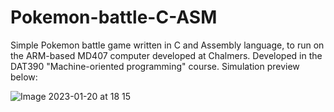 # Pokemon-battle-C-ASM
Simple Pokemon battle game written in C and Assembly language, to run on the ARM-based MD407 computer developed at Chalmers.
Developed in the DAT390 "Machine-oriented programming" course. Simulation preview below:

![Image 2023-01-20 at 18 15](https://user-images.githubusercontent.com/72079200/213762586-5f51b9a2-bc4e-48f7-8513-2e9edfd08278.jpg)
